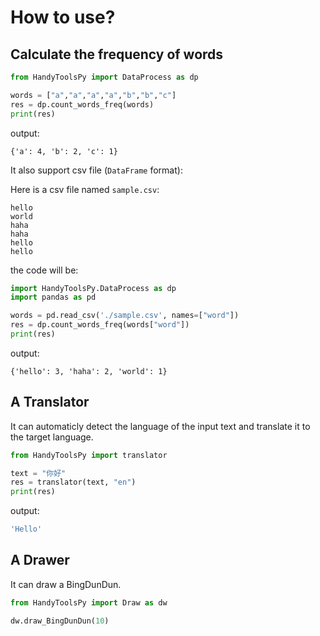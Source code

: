 # How to use?

## Calculate the frequency of words

```python
from HandyToolsPy import DataProcess as dp

words = ["a","a","a","a","b","b","c"]
res = dp.count_words_freq(words)
print(res)
```

output:

```text
{'a': 4, 'b': 2, 'c': 1}
```

It also support csv file (`DataFrame` format):

Here is a csv file named `sample.csv`:

```csv
hello
world
haha
haha
hello
hello
```

the code will be:

```python
import HandyToolsPy.DataProcess as dp
import pandas as pd

words = pd.read_csv('./sample.csv', names=["word"])
res = dp.count_words_freq(words["word"])
print(res)
```

output:

```text
{'hello': 3, 'haha': 2, 'world': 1}
```

## A Translator

It can automaticly detect the language of the input text and translate it to the target language.

```python
from HandyToolsPy import translator

text = "你好"
res = translator(text, "en")
print(res)
```

output:

```bash
'Hello'
```

## A Drawer

It can draw a BingDunDun.

```python
from HandyToolsPy import Draw as dw

dw.draw_BingDunDun(10)
```
